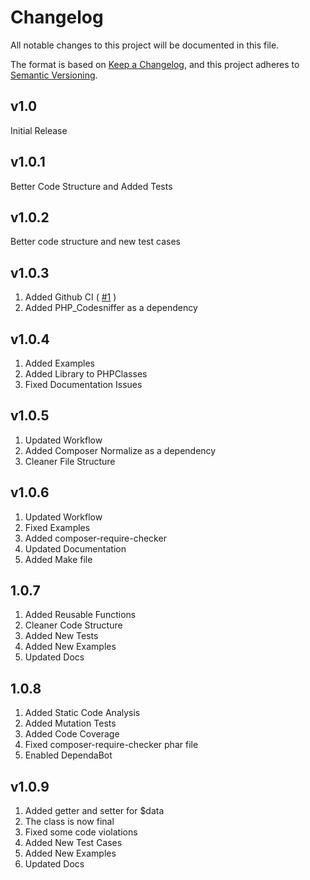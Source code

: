 # Changelog

All notable changes to this project will be documented in this file.

The format is based on [Keep a Changelog](https://keepachangelog.com/en/1.0.0/), and this project adheres to [Semantic Versioning](https://semver.org/spec/v2.0.0.html).

## v1.0

Initial Release

## v1.0.1

Better Code Structure and Added Tests

## v1.0.2

Better code structure and new test cases

## v1.0.3

1. Added Github CI ( [#1](https://github.com/fariscode511/PhpSanitization/pull/1) )
2. Added PHP_Codesniffer as a dependency

## v1.0.4

1. Added Examples
2. Added Library to PHPClasses
3. Fixed Documentation Issues

## v1.0.5

1. Updated Workflow
2. Added Composer Normalize as a dependency
3. Cleaner File Structure

## v1.0.6

1. Updated Workflow
2. Fixed Examples
3. Added composer-require-checker
4. Updated Documentation
5. Added Make file

## 1.0.7

1. Added Reusable Functions
2. Cleaner Code Structure
3. Added New Tests
4. Added New Examples
5. Updated Docs

## 1.0.8

1. Added Static Code Analysis
2. Added Mutation Tests
3. Added Code Coverage
4. Fixed composer-require-checker phar file
5. Enabled DependaBot

## v1.0.9

1. Added getter and setter for $data
2. The class is now final
3. Fixed some code violations
4. Added New Test Cases
5. Added New Examples
6. Updated Docs
